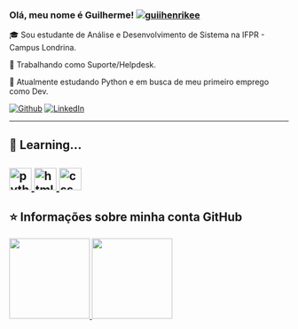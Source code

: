 ### Olá, meu nome é <strong>Guilherme!</strong>     [![guiihenrikee]( https://img.shields.io/github/followers/guiihenrikee?label=follow&style=social)](https://github.com/guiihenrikee)


🎓 Sou estudante de Análise e Desenvolvimento de Sistema na IFPR - Campus Londrina.

💼 Trabalhando como Suporte/Helpdesk.

🌱 Atualmente estudando Python e em busca de meu primeiro emprego como Dev.

<p><a href="https://github.com/guiihenrikee" target="_blank"><img alt="Github" src="https://img.shields.io/badge/GitHub-%2312100E.svg?&style=for-the-badge&logo=Github&logoColor=white" /></a> <a href="https://www.linkedin.com/in/guiihenrikee/" target="_blank"><img alt="LinkedIn" src="https://img.shields.io/badge/linkedin-%230077B5.svg?&style=for-the-badge&logo=linkedin&logoColor=white" /></a>
</p>

---

## 🚀 Learning...

<a href="https://www.python.org" target="_blank"> <img src="https://logodownload.org/wp-content/uploads/2019/10/python-logo-2.png" alt="python" width="40" height="40"/> </a>
<a href="https://pt.wikipedia.org/wiki/HTML5" target="_blank"> <img src="https://logodownload.org/wp-content/uploads/2016/10/html5-logo-4.png" alt="html" width="40" height="40"/> </a>
<a href="https://en.wikipedia.org/wiki/CSS" target="_blank"> <img src="https://logodownload.org/wp-content/uploads/2017/04/css-3-logo.png" alt="css" width="40" height="40"/> </a>
---

## ⭐ Informações sobre minha conta GitHub
  <a href="https://github.com/guiihenrikee">
  <img height="145em" src="https://github-readme-stats.vercel.app/api?username=guiihenrikee&show_icons=true&theme=tokyonight&include_all_commits=true&count_private=true"/>
  <img height="145em" src="https://github-readme-stats.vercel.app/api/top-langs/?username=guiihenrikee&layout=compact&langs_count=7&theme=tokyonight"/>
</div>
